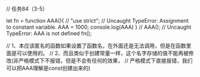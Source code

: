 // 任务84（3-5）


let fn = function AAA(){
    // "use strict";   // Uncaught TypeError: Assignment to constant variable.
    AAA = 1000;
    console.log(AAA)
}
// AAA();  // Uncaught TypeError: AAA is not defined
fn();

// 1、本应该匿名的函数如果设置了函数名，在外面还是无法调用，但是在函数里面是可以使用的。
// 2、而且类似于创建常量一样，这个名字存储的值不能再被修改(非严格模式下不报错，但是不会有任何的效果，
// 严格模式下直接报错，我们可以把AAA理解是const创建出来的)
